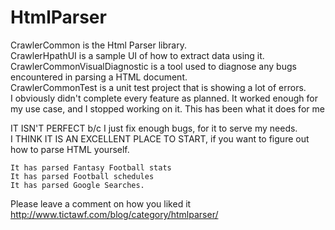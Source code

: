 # HtmlParser
CrawlerCommon is the Html Parser library.  
CrawlerHpathUI is a sample UI of how to extract data using it.  
CrawlerCommonVisualDiagnostic is a tool used to diagnose any bugs encountered in parsing a HTML document.  
CrawlerCommonTest is a unit test project that is showing a lot of errors.  
  I obviously didn't complete every feature as planned.
  It worked enough for my use case, and I stopped working on it.  This has been what it does for me
  
IT ISN'T PERFECT b/c I just fix enough bugs, for it to serve my needs.  
I THINK IT IS AN EXCELLENT PLACE TO START, if you want to figure out how to parse HTML yourself.
  
    It has parsed Fantasy Football stats
    It has parsed Football schedules
    It has parsed Google Searches.
 
 Please leave a comment on how you liked it
  http://www.tictawf.com/blog/category/htmlparser/
 
